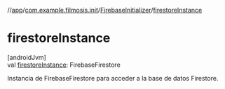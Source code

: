 //[app](../../../index.md)/[com.example.filmosis.init](../index.md)/[FirebaseInitializer](index.md)/[firestoreInstance](firestore-instance.md)

# firestoreInstance

[androidJvm]\
val [firestoreInstance](firestore-instance.md): FirebaseFirestore

Instancia de FirebaseFirestore para acceder a la base de datos Firestore.
